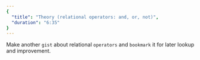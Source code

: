 ```yaml
---
{
  "title": "Theory (relational operators: and, or, not)",
  "duration": "6:35"
}
---
```


Make another `gist` about relational `operators` and `bookmark` it for later lookup and improvement.

